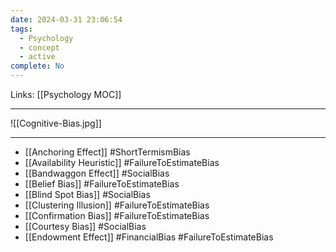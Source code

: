 ```yaml
---
date: 2024-03-31 23:06:54
tags:
  - Psychology
  - concept
  - active
complete: No
---
```

Links: [[Psychology MOC]]

---

![[Cognitive-Bias.jpg]]
___

- [[Anchoring Effect]] #ShortTermismBias   
- [[Availability Heuristic]] #FailureToEstimateBias 
- [[Bandwaggon Effect]] #SocialBias 
- [[Belief Bias]] #FailureToEstimateBias 
- [[Blind Spot Bias]] #SocialBias 
- [[Clustering Illusion]] #FailureToEstimateBias 
- [[Confirmation Bias]] #FailureToEstimateBias 
- [[Courtesy Bias]] #SocialBias 
- [[Endowment Effect]] #FinancialBias #FailureToEstimateBias  